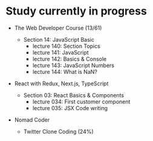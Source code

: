 # Study currently in progress

  - The Web Developer Course (13/61)
    - Section 14: JavaScript Basic
      - lecture 140: Section Topics 
      - lecture 141: JavaScript
      - lecture 142: Basics & Console
      - lecture 143: JavaScript Numbers
      - lecture 144: What is NaN? 

  - React with Redux, Next.js, TypeScript
    - Section 03: React Basics & Components
      - lecture 034: First customer component
      - lecture 035: JSX Code writing

  - Nomad Coder
    - Twitter Clone Coding (24%)

